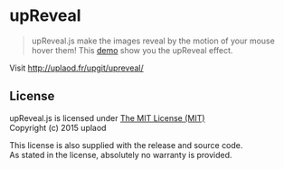 # upReveal

> upReveal.js make the images reveal by the motion of your mouse hover them!
This <a href="http://jsfiddle.net/bsozoo/cE48P">demo</a> show you the upReveal effect.

Visit http://uplaod.fr/upgit/upreveal/

## License

upReveal.js is licensed under [The MIT License (MIT)](http://opensource.org/licenses/MIT)
<br/>Copyright (c) 2015 uplaod

This license is also supplied with the release and source code.
<br/>As stated in the license, absolutely no warranty is provided.
